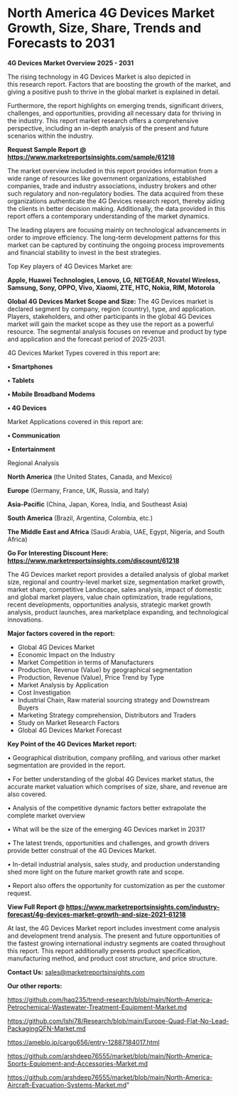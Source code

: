 # North America 4G Devices Market Growth, Size, Share, Trends and Forecasts to 2031

<Strong> 4G Devices Market Overview 2025 - 2031</strong>

The rising technology in 4G Devices Market is also depicted in this research report. Factors that are boosting the growth of the market, and giving a positive push to thrive in the global market is explained in detail.

Furthermore, the report highlights on emerging trends, significant drivers, challenges, and opportunities, providing all necessary data for thriving in the industry. This report market research offers a comprehensive perspective, including an in-depth analysis of the present and future scenarios within the industry.

<strong>Request Sample Report @ <a href=https://www.marketreportsinsights.com/sample/61218>https://www.marketreportsinsights.com/sample/61218</a></strong>

The market overview included in this report provides information from a wide range of resources like government organizations, established companies, trade and industry associations, industry brokers and other such regulatory and non-regulatory bodies. The data acquired from these organizations authenticate the 4G Devices research report, thereby aiding the clients in better decision making. Additionally, the data provided in this report offers a contemporary understanding of the market dynamics.

The leading players are focusing mainly on technological advancements in order to improve efficiency. The long-term development patterns for this market can be captured by continuing the ongoing process improvements and financial stability to invest in the best strategies.

Top Key players of 4G Devices Market are:

<strong>Apple, Huawei Technologies, Lenovo, LG, NETGEAR, Novatel Wireless, Samsung, Sony, OPPO, Vivo, Xiaomi, ZTE, HTC, Nokia, RIM, Motorola</strong>

<strong><b>Global 4G Devices Market Scope and Size:</b></strong>
The 4G Devices market is declared segment by company, region (country), type, and application. Players, stakeholders, and other participants in the global 4G Devices market will gain the market scope as they use the report as a powerful resource. The segmental analysis focuses on revenue and product by type and application and the forecast period of 2025-2031.

4G Devices Market Types covered in this report are:

<strong>• Smartphones

• Tablets

• Mobile Broadband Modems

• 4G Devices</strong>

Market Applications covered in this report are:

<strong>• Communication

• Entertainment</strong> 

Regional Analysis

<strong>North America</strong> (the United States, Canada, and Mexico)

<strong>Europe</strong> (Germany, France, UK, Russia, and Italy)

<strong>Asia-Pacific</strong> (China, Japan, Korea, India, and Southeast Asia)

<strong>South America</strong> (Brazil, Argentina, Colombia, etc.)

<strong>The Middle East and Africa</strong> (Saudi Arabia, UAE, Egypt, Nigeria, and South Africa)

<strong>Go For Interesting Discount Here: <a href=https://www.marketreportsinsights.com/discount/61218>https://www.marketreportsinsights.com/discount/61218</a></strong>

The 4G Devices market report provides a detailed analysis of global market size, regional and country-level market size, segmentation market growth, market share, competitive Landscape, sales analysis, impact of domestic and global market players, value chain optimization, trade regulations, recent developments, opportunities analysis, strategic market growth analysis, product launches, area marketplace expanding, and technological innovations.

<strong><b>Major factors covered in the report:</b></strong>
<ul>
  <li>Global 4G Devices Market </li>
  <li>Economic Impact on the Industry</li>
  <li>Market Competition in terms of Manufacturers</li>
  <li>Production, Revenue (Value) by geographical segmentation</li>
  <li>Production, Revenue (Value), Price Trend by Type</li>
  <li>Market Analysis by Application</li>
  <li>Cost Investigation</li>
  <li>Industrial Chain, Raw material sourcing strategy and Downstream Buyers</li>
  <li>Marketing Strategy comprehension, Distributors and Traders</li>
  <li>Study on Market Research Factors</li>
  <li>Global 4G Devices Market Forecast</li>
</ul>

<strong><b>Key Point of the 4G Devices Market report:</b></strong>

• Geographical distribution, company profiling, and various other market segmentation are provided in the report.

• For better understanding of the global 4G Devices market status, the accurate market valuation which comprises of size, share, and revenue are also covered.

• Analysis of the competitive dynamic factors better extrapolate the complete market overview

• What will be the size of the emerging 4G Devices market in 2031?

• The latest trends, opportunities and challenges, and growth drivers provide better construal of the 4G Devices Market.

• In-detail industrial analysis, sales study, and production understanding shed more light on the future market growth rate and scope.

• Report also offers the opportunity for customization as per the customer request.

<strong><b>View Full Report @ <a href=https://www.marketreportsinsights.com/industry-forecast/4g-devices-market-growth-and-size-2021-61218>https://www.marketreportsinsights.com/industry-forecast/4g-devices-market-growth-and-size-2021-61218</a></b></strong>


At last, the 4G Devices Market report includes investment come analysis and development trend analysis. The present and future opportunities of the fastest growing international industry segments are coated throughout this report. This report additionally presents product specification, manufacturing method, and product cost structure, and price structure.

<strong>Contact Us:</strong>
sales@marketreportsinsights.com

<strong>Our other reports:</strong>

<a href=https://github.com/haq235/trend-research/blob/main/North-America-Petrochemical-Wastewater-Treatment-Equipment-Market.md>https://github.com/haq235/trend-research/blob/main/North-America-Petrochemical-Wastewater-Treatment-Equipment-Market.md</a>

<a href=https://github.com/Ishi78/Research/blob/main/Europe-Quad-Flat-No-Lead-PackagingQFN-Market.md>https://github.com/Ishi78/Research/blob/main/Europe-Quad-Flat-No-Lead-PackagingQFN-Market.md</a>

<a href=https://ameblo.jp/cargo656/entry-12887184017.html>https://ameblo.jp/cargo656/entry-12887184017.html</a>

<a href=https://github.com/arshdeep76555/market/blob/main/North-America-Sports-Equipment-and-Accessories-Market.md>https://github.com/arshdeep76555/market/blob/main/North-America-Sports-Equipment-and-Accessories-Market.md</a>

<a href=https://github.com/arshdeep76555/market/blob/main/North-America-Aircraft-Evacuation-Systems-Market.md>https://github.com/arshdeep76555/market/blob/main/North-America-Aircraft-Evacuation-Systems-Market.md</a>"
